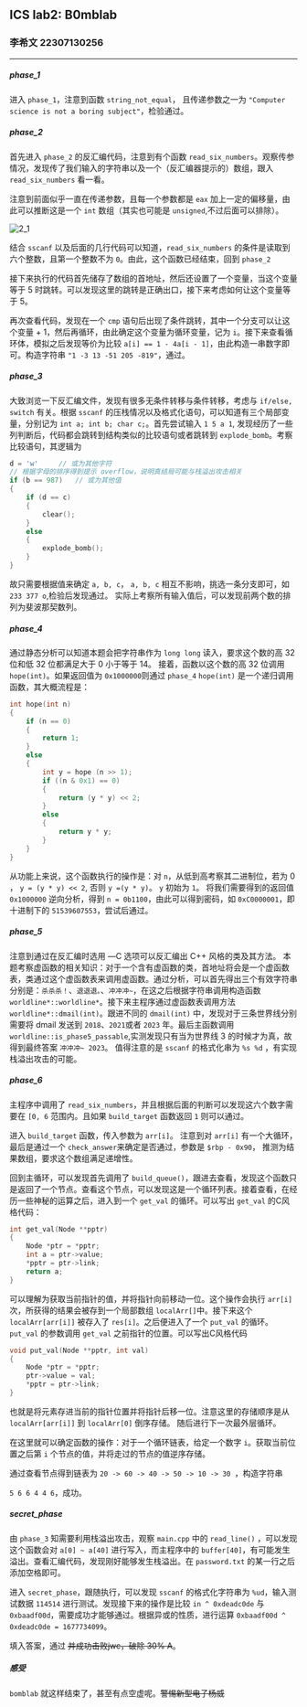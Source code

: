 ## ICS lab2: B0mblab
### 李希文 22307130256
------
##### phase_1
进入 `phase_1`，注意到函数 `string_not_equal`， 且传递参数之一为 `"Computer science is not a boring subject"`，检验通过。

##### phase_2
首先进入 `phase_2` 的反汇编代码，注意到有个函数 `read_six_numbers`。观察传参情况，发现传了我们输入的字符串以及一个（反汇编器提示的）数组，跟入 `read_six_numbers` 看一看。

注意到前面似乎一直在传递参数，且每一个参数都是 `eax` 加上一定的偏移量，由此可以推断这是一个 `int` 数组（其实也可能是 `unsigned`,不过后面可以排除）。

![2_1](pic/2_1.png)

结合 `sscanf` 以及后面的几行代码可以知道，`read_six_numbers` 的条件是读取到六个整数，且第一个整数不为 `0`。由此，这个函数已经结束，回到 `phase_2`

接下来执行的代码首先储存了数组的首地址，然后还设置了一个变量，当这个变量等于 5 时跳转。可以发现这里的跳转是正确出口，接下来考虑如何让这个变量等于 5。

再次查看代码，发现在一个 `cmp` 语句后出现了条件跳转，其中一个分支可以让这个变量 + 1，然后再循环，由此确定这个变量为循环变量，记为 `i`。接下来查看循环体，模拟之后发现等价为比较 `a[i] == 1 - 4a[i - 1]`，由此构造一串数字即可。构造字符串 `"1 -3 13 -51 205 -819"`，通过。

##### phase_3
大致浏览一下反汇编文件，发现有很多无条件转移与条件转移，考虑与 `if/else, switch` 有关。根据 `sscanf` 的压栈情况以及格式化语句，可以知道有三个局部变量，分别记为 `int a; int b; char c;`。首先尝试输入 `1 5 a 1`, 发现经历了一些列判断后，代码都会跳转到结构类似的比较语句或者跳转到 `explode_bomb`。考察比较语句，其逻辑为 
```c++
d = 'w'     // 或为其他字符
// 根据字母的排序得到提示 overflow，说明真结局可能与栈溢出攻击相关
if (b == 987)   // 或为其他值
{
    if (d == c)
    {
        clear();
    }
    else
    {
        explode_bomb();
    }
}
```
故只需要根据值来确定 `a, b, c`， `a, b, c` 相互不影响，挑选一条分支即可，如 `233 377 o`,检验后发现通过。
实际上考察所有输入值后，可以发现前两个数的排列为斐波那契数列。

##### phase_4
通过静态分析可以知道本题会把字符串作为 `long long` 读入，要求这个数的高 32 位和低 32 位都满足大于 0 小于等于 14。
接着，函数以这个数的高 32 位调用 `hope(int)`。如果返回值为 `0x1000000`则通过 `phase_4`
`hope(int)` 是一个递归调用函数，其大概流程是：
```c++
int hope(int n)
{
    if (n == 0)
    {
        return 1;
    }
    else
    {
        int y = hope (n >> 1);
        if ((n & 0x1) == 0)
        {
            return (y * y) << 2;
        }
        else
        {
            return y * y;
        }
    }
}

```
从功能上来说，这个函数执行的操作是：对 `n`，从低到高考察其二进制位，若为 0 ， `y = (y * y) << 2`, 否则 `y =(y * y)`。 `y` 初始为 `1`。
将我们需要得到的返回值 `0x1000000` 逆向分析，得到 `n = 0b1100`，由此可以得到密码，如 `0xC0000001`，即十进制下的 `51539607553`，尝试后通过。

##### phase_5
注意到通过在反汇编时选用 —C 选项可以反汇编出 C++ 风格的类及其方法。
本题考察虚函数的相关知识：对于一个含有虚函数的类，首地址将会是一个虚函数表，类通过这个虚函数表来调用虚函数。通过分析，可以首先得出三个有效字符串分别是：`杀杀杀！`、`退退退。`、`冲冲冲~`，在这之后根据字符串调用构造函数 `worldline*::worldline*`。接下来主程序通过虚函数表调用方法 `worldline*::dmail(int)`。跟进不同的 `dmail(int)` 中，发现对于三条世界线分别需要将 dmail 发送到 `2018`、`2021`或者 `2023` 年。最后主函数调用 `worldline::is_phase5_passable`,实测发现只有当为世界线 3 的时候才为真，故得到最终答案 `冲冲冲~ 2023`。
值得注意的是 `sscanf` 的格式化串为 `%s %d` ，有实现栈溢出攻击的可能。

##### phase_6
主程序中调用了 `read_six_numbers`，并且根据后面的判断可以发现这六个数字需要在 `[0, 6` 范围内。且如果 `build_target` 函数返回 `1` 则可以通过。

进入 `build_target` 函数，传入参数为 `arr[i]`。 注意到对 `arr[i]` 有一个大循环，最后是通过一个 `check_answer`来确定是否通过，参数是 `$rbp - 0x90`， 推测为结果数组，要求这个数组满足递增性。

回到主循环，可以发现首先调用了 `build_queue()`，跟进去查看，发现这个函数只是返回了一个节点。查看这个节点，可以发现这是一个循环列表。接着查看，在经历一些神秘的运算之后，进入到一个 `get_val` 的循环。可以写出 `get_val` 的C风格代码：
```c
int get_val(Node **pptr)
{
    Node *ptr = *pptr;
    int a = ptr->value;
    *pptr = ptr->link;
    return a;
}
```
可以理解为获取当前指针的值，并将指针向前移动一位。这个操作会执行 `arr[i]` 次，所获得的结果会被存到一个局部数组 `localArr[]`中。接下来这个 `localArr[arr[i]]` 被存入了 `res[i]`。之后便进入了一个 `put_val` 的循环。`put_val` 的参数调用 `get_val` 之前指针的位置。可以写出C风格代码
```c
void put_val(Node **pptr, int val)
{
    Node *ptr = *pptr;
    ptr->value = val;
    *pptr = ptr->link;
}
```
也就是将元素存进当前的指针位置并将指针后移一位。注意这里的存储顺序是从 `localArr[arr[i]]` 到 `localArr[0]` 倒序存储。 随后进行下一次最外层循环。

在这里就可以确定函数的操作：对于一个循环链表，给定一个数字 `i`。获取当前位置之后第 `i` 个节点的值，并将走过的节点的值逆序存储。

通过查看节点得到链表为 `20 -> 60 -> 40 -> 50 -> 10 -> 30 `，构造字符串

`5 6 6 4 4 6`，成功。

##### secret_phase
由 `phase_3` 知需要利用栈溢出攻击，观察 `main.cpp` 中的 `read_line()` ，可以发现这个函数会对 `a[0] ~ a[40]` 进行写入，而主程序中的 `buffer[40]`，有可能发生溢出。查看汇编代码，发现刚好能够发生栈溢出。在 `password.txt` 的某一行之后添加空格即可。

进入 `secret_phase`，跟随执行，可以发现 `sscanf` 的格式化字符串为 `%ud`，输入测试数据 `114514` 进行测试。发现接下来的操作是比较 `in ^ 0xdeadc0de` 与 `0xbaadf00d`，需要成功才能够通过。根据异或的性质，进行运算 `0xbaadf00d ^ 0xdeadc0de = 1677734099`。

填入答案，通过 ~~并成功击败jwc，破除 30% A~~。

##### 感受
`bomblab` 就这样结束了，甚至有点空虚呢。~~警惕新型电子杨威~~